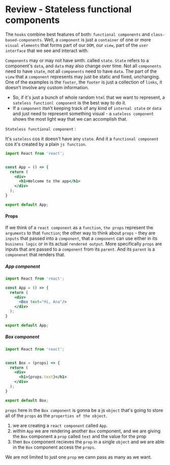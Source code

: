 # Review - Stateless functional components

The `hooks` combine best features of both: `functional components` and `class-based-components`. Well, a `component` is just a `container` of one or more `visual elements` that forms part of our `DOM`, our `view`, part of the `user interface` that we see and interact with. 

`Components` may or may not have smth. called `state`. `State` refers to a component's `data`, and `data` may also change over time. Not all `components` need to have `state`, not all `components` need to have `data`. The part of the `view` that a `component` represents may just be static and fixed, unchanging. One of the examples is the `footer`, the `footer` is just a collection of `links`, it doesn't involve any custom information. 

- So, if it's just a bunch of whole random `html` that we want to represent, a `sateless functionl component` is the best way to do it. 
- If a `component` itsn't keeping track of any kind of `internal state` or `data` and just need to represent something visual - a `sateless component` shows the most light way that we can accomplish that. 

`Stateless functional component` :

It's `sateless` cos it doesn't have any `state`. And it a `functional component` cos it's created by a plain `js function`. 

```jsx
import React from 'react';


const App = () => {
  return (
    <div>
      <h1>Welcome to the app</h1>
    </div>
  );
}

export default App;
```

#### Props 
If we think of a `react component` as a `function`, `the props` represent the `arguments` to that `function`; the other way to think about `props` - they are `inputs` that passed into a `component`, that a `component` can use either in its `business logic` or in its actual `rendered output`. More specifically `props` are inputs that are passed to a `component` from its `parent`. And its `parent` is a `componenet` that renders that. 

##### App component
```jsx
import React from 'react';

const App = () => {
  return (
    <div>
      <Box text="Hi, Ana"/>
    </div>
  );
}

export default App;
```

##### Box component
```jsx
import React from 'react';


const Box = (props) => {
  return (
    <div>
      <h1>{props.text}</h1>
    </div>
  );
}

export default Box;
```

`props` here in the `Box component` is gonna be a js `object` that's going to store all of the `props` as the `properties of the object`.

1. we are creating a `react component` called `App`.
2. within `App` we are rendering another `Box` component, and we are giving the `Box` component a `prop` called `text` and the value for the prop
3. then `Box` component recieves the `prop` in a single `object` and we are able in the `Box` component access the `props`.

We are not limited to just one `prop` we cann pass as many as we want. 